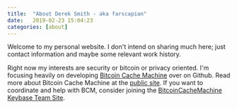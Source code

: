 ```yaml
---
title:  "About Derek Smith - aka farscapian"
date:   2019-02-23 15:04:23
categories: [about]
---
```


Welcome to my personal website. I don't intend on sharing much here; just contact information and maybe some relevant work history.

Right now my interests are security or bitcoin or privacy oriented. I'm focusing heavily on developing [Bitcoin Cache Machine](https://github.com/BitcoinCacheMachine/BitcoinCacheMachine) over on Github. Read more about Bitcoin Cache Machine at the [public site](https://www.bitcoincachemachine.org). If you want to coordinate and help with BCM, consider joining the [BitcoinCacheMachine Keybase Team Site](https://keybase.io/team/btccachemachine).
